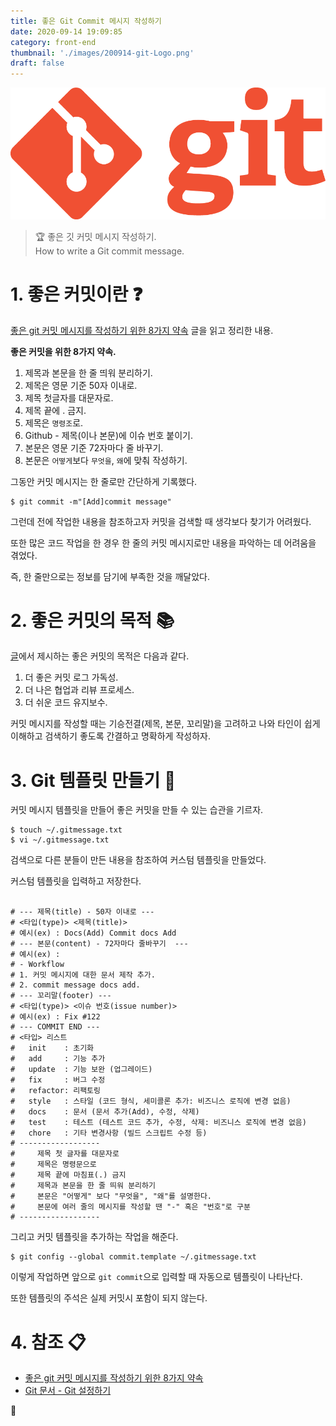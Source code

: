 ```yaml
---
title: 좋은 Git Commit 메시지 작성하기
date: 2020-09-14 19:09:85
category: front-end
thumbnail: './images/200914-git-Logo.png'
draft: false
---
```


![](./images/200914-git-Logo.png)

> 🏆 좋은 깃 커밋 메시지 작성하기.  
> How to write a Git commit message.

# 1. 좋은 커밋이란 ❓

[좋은 git 커밋 메시지를 작성하기 위한 8가지 약속](https://djkeh.github.io/articles/How-to-write-a-git-commit-message-kor/) 글을 읽고 정리한 내용.

**좋은 커밋을 위한 8가지 약속.**

1. 제목과 본문을 한 줄 띄워 분리하기.
2. 제목은 영문 기준 50자 이내로.
3. 제목 첫글자를 대문자로.
4. 제목 끝에 . 금지.
5. 제목은 `명령조`로.
6. Github - 제목(이나 본문)에 이슈 번호 붙이기.
7. 본문은 영문 기준 72자마다 줄 바꾸기.
8. 본문은 `어떻게`보다 `무엇을`, `왜`에 맞춰 작성하기.

그동안 커밋 메시지는 한 줄로만 간단하게 기록했다.

```sh{}
$ git commit -m"[Add]commit message"
```

그런데 전에 작업한 내용을 참조하고자 커밋을 검색할 때 생각보다 찾기가 어려웠다.

또한 많은 코드 작업을 한 경우 한 줄의 커밋 메시지로만 내용을 파악하는 데 어려움을 겪었다.

즉, 한 줄만으로는 정보를 담기에 부족한 것을 깨달았다.

# 2. 좋은 커밋의 목적 📚

[글](https://djkeh.github.io/articles/How-to-write-a-git-commit-message-kor)에서 제시하는 좋은 커밋의 목적은 다음과 같다.

1. 더 좋은 커밋 로그 가독성.
2. 더 나은 협업과 리뷰 프로세스.
3. 더 쉬운 코드 유지보수.

커밋 메시지를 작성할 때는 기승전결(제목, 본문, 꼬리말)을 고려하고 나와 타인이 쉽게 이해하고 검색하기 좋도록 간결하고 명확하게 작성하자.

# 3. Git 템플릿 만들기 🙏

커밋 메시지 템플릿을 만들어 좋은 커밋을 만들 수 있는 습관을 기르자.

```sh{}
$ touch ~/.gitmessage.txt
$ vi ~/.gitmessage.txt
```

검색으로 다른 분들이 만든 내용을 참조하여 커스텀 템플릿을 만들었다.

커스텀 템플릿을 입력하고 저장한다.

```sh{}

# --- 제목(title) - 50자 이내로 ---
# <타입(type)> <제목(title)>
# 예시(ex) : Docs(Add) Commit docs Add
# --- 본문(content) - 72자마다 줄바꾸기  ---
# 예시(ex) :
# - Workflow
# 1. 커밋 메시지에 대한 문서 제작 추가.
# 2. commit message docs add.
# --- 꼬리말(footer) ---
# <타입(type)> <이슈 번호(issue number)>
# 예시(ex) : Fix #122
# --- COMMIT END ---
# <타입> 리스트
#   init    : 초기화
#   add     : 기능 추가
#   update  : 기능 보완 (업그레이드)
#   fix     : 버그 수정
#   refactor: 리팩토링
#   style   : 스타일 (코드 형식, 세미콜론 추가: 비즈니스 로직에 변경 없음)
#   docs    : 문서 (문서 추가(Add), 수정, 삭제)
#   test    : 테스트 (테스트 코드 추가, 수정, 삭제: 비즈니스 로직에 변경 없음)
#   chore   : 기타 변경사항 (빌드 스크립트 수정 등)
# ------------------
#     제목 첫 글자를 대문자로
#     제목은 명령문으로
#     제목 끝에 마침표(.) 금지
#     제목과 본문을 한 줄 띄워 분리하기
#     본문은 "어떻게" 보다 "무엇을", "왜"를 설명한다.
#     본문에 여러 줄의 메시지를 작성할 땐 "-" 혹은 "번호"로 구분
# ------------------

```

그리고 커밋 템플릿을 추가하는 작업을 해준다.

```sh{}
$ git config --global commit.template ~/.gitmessage.txt
```

이렇게 작업하면 앞으로 `git commit`으로 입력할 때 자동으로 템플릿이 나타난다.

또한 템플릿의 주석은 실제 커밋시 포함이 되지 않는다.

# 4. 참조 📋

- [좋은 git 커밋 메시지를 작성하기 위한 8가지 약속](https://djkeh.github.io/articles/How-to-write-a-git-commit-message-kor/)
- [Git 문서 - Git 설정하기](https://git-scm.com/book/ko/v2/Git%EB%A7%9E%EC%B6%A4-Git-%EC%84%A4%EC%A0%95%ED%95%98%EA%B8%B0)

👋
